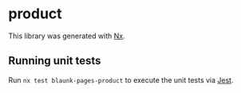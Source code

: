 # product

This library was generated with [Nx](https://nx.dev).

## Running unit tests

Run `nx test blaunk-pages-product` to execute the unit tests via
[Jest](https://jestjs.io).
